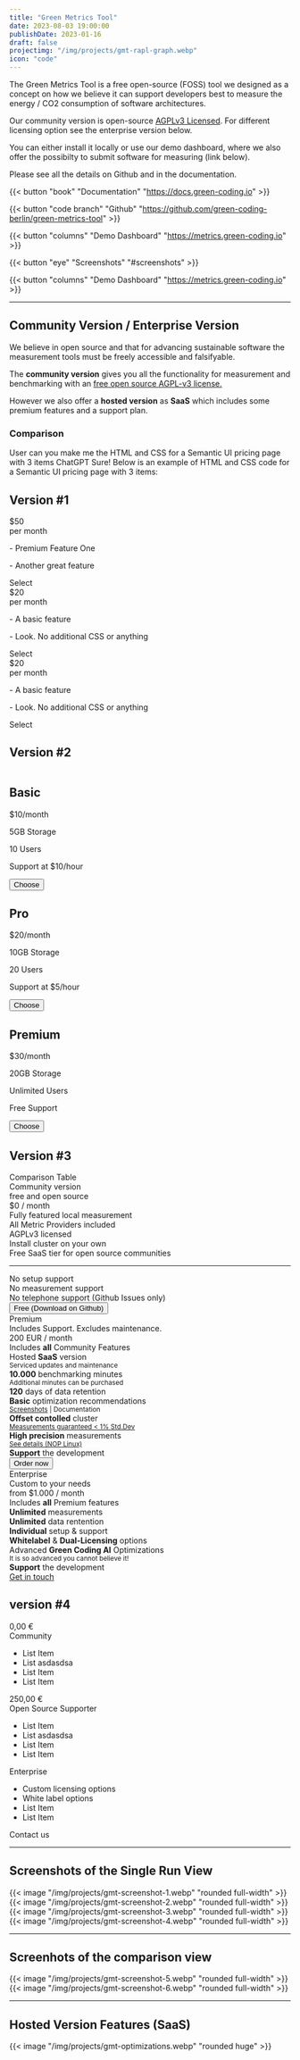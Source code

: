 ```yaml
---
title: "Green Metrics Tool"
date: 2023-08-03 19:00:00
publishDate: 2023-01-16
draft: false
projectimg: "/img/projects/gmt-rapl-graph.webp"
icon: "code"
---
```


The Green Metrics Tool is a free open-source (FOSS) tool we designed as a concept on how we believe it can support
developers best to measure the energy / CO2 consumption of software architectures.

Our community version is open-source [AGPLv3 Licensed](https://github.com/green-coding-berlin/green-metrics-tool/blob/main/LICENSE). For different licensing option see the enterprise version below.

You can either install it locally or use our demo dashboard, where we also offer the possibilty to submit software for measuring (link below).

Please see all the details on Github and in the documentation.

{{< button "book" "Documentation" "https://docs.green-coding.io" >}}

{{< button "code branch" "Github" "https://github.com/green-coding-berlin/green-metrics-tool" >}}

{{< button "columns" "Demo Dashboard" "https://metrics.green-coding.io" >}}

{{< button "eye" "Screenshots" "#screenshots" >}}

{{< button "columns" "Demo Dashboard" "https://metrics.green-coding.io" >}}

--- 

## Community Version / Enterprise Version

We believe in open source and that for advancing sustainable software the measurement tools must be freely accessible
and falsifyable.

The **community version** gives you all the functionality for measurement and benchmarking with an <u>free open source AGPL-v3 license.</u>

However we also offer a **hosted version** as **SaaS** which includes some premium features and a support plan. 


### Comparison



User
can you make me the HTML and CSS for a Semantic UI pricing page with 3 items
ChatGPT
Sure! Below is an example of HTML and CSS code for a Semantic UI pricing page with 3 items:


## Version #1

<div class='ui container codepen-margin'>
    <div class="ui grid">
        <div class="five wide column">
            <div class="ui raised segments">
                <div class="ui center aligned secondary segment">
                    <div class="ui statistic">
                        <div class="value">
                            $50
                        </div>
                        <div class="label">
                            per month
                        </div>
                    </div>
                </div>
                <div class="ui center aligned segment">
                    <p> - Premium Feature One </p>
                </div>
                <div class="ui center aligned segment">
                    <p> - Another great feature </p>
                </div>
            </div>
            <div class="ui green fluid button">
                Select
            </div>
        </div>
        <div class="five wide column">
            <div class="ui raised segments">
                <div class="ui center aligned secondary segment">
                    <div class="ui statistic">
                        <div class="value">
                            $20
                        </div>
                        <div class="label">
                            per month
                        </div>
                    </div>
                </div>
                <div class="ui center aligned segment">
                    <p> - A basic feature </p>
                </div>
                <div class="ui center aligned segment">
                    <p> - Look. No additional CSS or anything </p>
                </div>
            </div>
            <div class="ui green fluid button">
                Select
            </div>
        </div>
        <div class="five wide column">
            <div class="ui raised segments">
                <div class="ui center aligned secondary segment">
                    <div class="ui statistic">
                        <div class="value">
                            $20
                        </div>
                        <div class="label">
                            per month
                        </div>
                    </div>
                </div>
                <div class="ui center aligned segment">
                    <p> - A basic feature </p>
                </div>
                <div class="ui center aligned segment">
                    <p> - Look. No additional CSS or anything </p>
                </div>
            </div>
            <div class="ui green fluid button">
                Select
            </div>
        </div>      
    </div>
</div>


## Version #2

<div class="ui four column grid container">
    <div class="column">
        <div class="ui raised segment">
            <h2 class="ui header">Basic</h2>
            <p>$10/month</p>
            <p>5GB Storage</p>
            <p>10 Users</p>
            <p>Support at $10/hour</p>
            <button class="ui primary button">Choose</button>
        </div>
    </div>
    <div class="column">
        <div class="ui raised segment">
            <h2 class="ui header">Pro</h2>
            <p>$20/month</p>
            <p>10GB Storage</p>
            <p>20 Users</p>
            <p>Support at $5/hour</p>
            <button class="ui primary button">Choose</button>
        </div>
    </div>
    <div class="column">
        <div class="ui raised segment">
            <h2 class="ui header">Premium</h2>
            <p>$30/month</p>
            <p>20GB Storage</p>
            <p>Unlimited Users</p>
            <p>Free Support</p>
            <button class="ui primary button">Choose</button>
        </div>
    </div>
</div>

## Version #3

<div class="ui container">
    <div class="ui header center aligned">Comparison Table</div>
    <div class="ui cards three">
        <div class="ui card">
            <div class="content">
                <div class="header center aligned">Community version</div>
                <div class="meta center aligned">free and open source</div>
                <div class="ui divider horizontal">$0 / month</div>
                <div class="ui list">
                    <div class="item"><i class="icon checkmark"></i> <div class="content">
                        Fully featured local measurement
                    </div></div>
                    <div class="item"><i class="icon checkmark"></i> <div class="content">
                        All Metric Providers included
                    </div></div>
                    <div class="item"><i class="icon checkmark"></i> <div class="content">
                        AGPLv3 licensed
                    </div></div>
                    <div class="item"><i class="icon checkmark"></i> <div class="content">
                        Install cluster on your own
                    </div></div>
                    <div class="item"><i class="icon checkmark"></i> <div class="content">
                        Free SaaS tier for open source communities
                    </div></div>
                    <hr>
                    <div class="item"><i class="icon times"></i> <div class="content">
                        No setup support
                    </div></div>
                    <div class="item"><i class="icon times"></i> <div class="content">
                        No measurement support
                    </div></div>
                    <div class="item"><i class="icon times"></i> <div class="content">
                        No telephone support (Github Issues only)
                    </div></div>
                </div>
            </div>
            <div class="extra content">
                <button class="ui button fluid grey disabled">Free (Download on Github)</button>
            </div>
        </div>
        <div class="ui card raised">
            <div class="content">
                <div class="header center aligned">Premium</div>
                <div class="meta center aligned">Includes Support. Excludes maintenance.</div>
                <div class="ui divider horizontal">200 EUR / month</div>
                <div class="ui list">
                    <div class="item"><i class="icon checkmark blue"></i> <div class="content">
                        Includes <b>all</b> Community Features
                    </div></div>
                    <div class="item"><i class="icon checkmark blue"></i> <div class="content">
                        Hosted <b>SaaS</b> version
                        <br><small>Serviced updates and maintenance</small>
                    </div></div>
                    <div class="item"><i class="icon checkmark blue"></i> <div class="content">
                        <b>10.000</b> benchmarking minutes
                        <br><small>Additional minutes can be purchased</small>
                    </div></div>
                    <div class="item"><i class="icon checkmark blue"></i> <div class="content">
                        <b>120</b> days of data retention
                    </div></div>
                    <div class="item"><i class="icon checkmark blue"></i> <div class="content">
                        <b>Basic</b> optimization recommendations
                        <br><small><a href="#optimizations">Screenshots</a> | Documentation</small>
                    </div></div>
                    <div class="item"><i class="icon checkmark blue"></i> <div class="content">
                        <b>Offset contolled</b> cluster
                        <br><small><a href="https://metrics.green-coding.io/timeline.html?uri=https://github.com/green-coding-berlin/measurement-control-workload&filename=usage_scenario.yml&branch=event-bound&machine_id=7">Measurements guaranteed < 1% Std.Dev</a></small>                        
                    </div></div>
                    <div class="item"><i class="icon checkmark blue"></i> <div class="content">
                        <b>High precision</b> measurements
                        <br><small><a href="/blog/nop-linux/">See details (NOP Linux)</a></small>                        
                    </div></div>
                    <div class="item"><i class="icon checkmark blue"></i> <div class="content">
                        <b>Support</b> the development
                    </div></div>
                </div>
            </div>
            <div class="extra content">
                <button class="ui button fluid blue">Order now</button>
            </div>
        </div>
        <div class="ui card">
            <div class="content">
                <a class="ui label left corner blue">
                    <i class="icon plus"></i>
                </a>
                <div class="header center aligned">Enterprise</div>
                <div class="meta center aligned">Custom to your needs</div>
                <div class="ui divider horizontal">from $1.000 / month</div>
                <div class="ui list">
                    <div class="item"><i class="icon checkmark blue"></i> <div class="content">
                        Includes <b>all</b> Premium features
                    </div></div>
                    <div class="item"><i class="icon checkmark blue"></i> <div class="content">
                        <b>Unlimited</b> measurements
                    </div></div>
                    <div class="item"><i class="icon checkmark blue"></i> <div class="content">
                        <b>Unlimited</b> data rentention
                    </div></div>
                    <div class="item"><i class="icon checkmark blue"></i> <div class="content">
                        <b>Individual</b> setup & support
                    </div></div>
                    <div class="item"><i class="icon checkmark blue"></i> <div class="content">
                        <b>Whitelabel</b> & <b>Dual-Licensing</b> options
                    </div></div>
                    <div class="item"><i class="icon checkmark blue"></i> <div class="content">
                        Advanced <b>Green Coding AI</b> Optimizations
                        <br><small>It is so advanced you cannot believe it!</small>
                    </div></div>
                    <div class="item"><i class="icon checkmark blue"></i> <div class="content">
                        <b>Support</b> the development
                    </div></div>
                </div>
            </div>
            <div class="extra content">
                <a class="ui button fluid blue" href="mailto:info@green-coding.io">Get in touch</a>
            </div>
        </div>
    </div>
</div>

## version #4
<div class="ui placeholder segment">
    <div class="ui three column stackable center aligned grid">
        <div class="middle aligned row">
            <div class="column">
                <div class="ui statistic">
                    <div class="value">
                        0,00 €
                    </div>
                    <div class="label">
                        Community <i class="users icon"></i>
                    </div>
                </div>
                <div class="field">
                    <ul>
                        <li>List Item</li>
                        <li>List asdasdsa</li>
                        <li>List Item</li>
                        <li>List Item</li>
                    </ul>
                </div>
            </div>
            <div class="column">
                <div class="ui statistic">
                    <div class="value">
                        250,00 €
                    </div>
                    <div class="label">
                        Open Source Supporter <i class="edit icon"></i>
                    </div>
                </div>
                <div class="field">
                    <ul>
                        <li>List Item</li>
                        <li>List asdasdsa</li>
                        <li>List Item</li>
                        <li>List Item</li>
                    </ul>
                </div>
            </div>
            <div class="column">
                <div class="ui icon header">
                    <i class="world icon"></i>
                    Enterprise
                </div>
                <ul>
                    <li>Custom licensing options</li>
                    <li>White label options</li>
                    <li>List Item</li>
                    <li>List Item</li>
                </ul>
                <div class="ui primary button">
                    Contact us
                </div>
            </div>
        </div>
    </div>
</div>


---

## Screenshots of the Single Run View

<div id="screenshots"></div>

{{< image "/img/projects/gmt-screenshot-1.webp" "rounded full-width" >}}
{{< image "/img/projects/gmt-screenshot-2.webp" "rounded full-width" >}}
{{< image "/img/projects/gmt-screenshot-3.webp" "rounded full-width" >}}
{{< image "/img/projects/gmt-screenshot-4.webp" "rounded full-width" >}}

---

## Screenhots of the comparison view

{{< image "/img/projects/gmt-screenshot-5.webp" "rounded full-width" >}}
{{< image "/img/projects/gmt-screenshot-6.webp" "rounded full-width" >}}
<br>

---

## Hosted Version Features (SaaS)

<div id="optimizations"></div>

{{< image "/img/projects/gmt-optimizations.webp" "rounded huge" >}}
